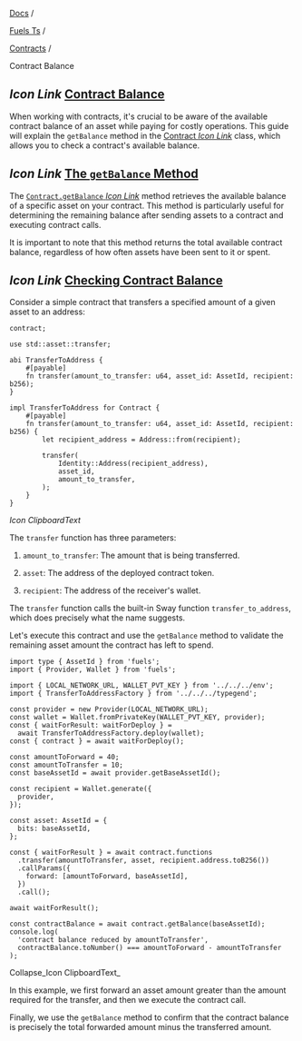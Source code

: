 [Docs](https://docs.fuel.network/) /

[Fuels Ts](https://docs.fuel.network/docs/fuels-ts/) /

[Contracts](https://docs.fuel.network/docs/fuels-ts/contracts/) /

Contract Balance

## _Icon Link_ [Contract Balance](https://docs.fuel.network/docs/fuels-ts/contracts/contract-balance/\#contract-balance)

When working with contracts, it's crucial to be aware of the available contract balance of an asset while paying for costly operations. This guide will explain the `getBalance` method in the [Contract _Icon Link_](https://fuels-ts-docs-api.vercel.app/classes/_fuel_ts_program.Contract.html) class, which allows you to check a contract's available balance.

## _Icon Link_ [The `getBalance` Method](https://docs.fuel.network/docs/fuels-ts/contracts/contract-balance/\#the-getbalance-method)

The [`Contract.getBalance` _Icon Link_](https://fuels-ts-docs-api.vercel.app/classes/_fuel_ts_program.Contract.html#getBalance) method retrieves the available balance of a specific asset on your contract. This method is particularly useful for determining the remaining balance after sending assets to a contract and executing contract calls.

It is important to note that this method returns the total available contract balance, regardless of how often assets have been sent to it or spent.

## _Icon Link_ [Checking Contract Balance](https://docs.fuel.network/docs/fuels-ts/contracts/contract-balance/\#checking-contract-balance)

Consider a simple contract that transfers a specified amount of a given asset to an address:

```fuel_Box fuel_Box-idXKMmm-css
contract;

use std::asset::transfer;

abi TransferToAddress {
    #[payable]
    fn transfer(amount_to_transfer: u64, asset_id: AssetId, recipient: b256);
}

impl TransferToAddress for Contract {
    #[payable]
    fn transfer(amount_to_transfer: u64, asset_id: AssetId, recipient: b256) {
        let recipient_address = Address::from(recipient);

        transfer(
            Identity::Address(recipient_address),
            asset_id,
            amount_to_transfer,
        );
    }
}
```

_Icon ClipboardText_

The `transfer` function has three parameters:

1. `amount_to_transfer`: The amount that is being transferred.

2. `asset`: The address of the deployed contract token.

3. `recipient`: The address of the receiver's wallet.


The `transfer` function calls the built-in Sway function `transfer_to_address`, which does precisely what the name suggests.

Let's execute this contract and use the `getBalance` method to validate the remaining asset amount the contract has left to spend.

```fuel_Box fuel_Box-idXKMmm-css
import type { AssetId } from 'fuels';
import { Provider, Wallet } from 'fuels';

import { LOCAL_NETWORK_URL, WALLET_PVT_KEY } from '../../../env';
import { TransferToAddressFactory } from '../../../typegend';

const provider = new Provider(LOCAL_NETWORK_URL);
const wallet = Wallet.fromPrivateKey(WALLET_PVT_KEY, provider);
const { waitForResult: waitForDeploy } =
  await TransferToAddressFactory.deploy(wallet);
const { contract } = await waitForDeploy();

const amountToForward = 40;
const amountToTransfer = 10;
const baseAssetId = await provider.getBaseAssetId();

const recipient = Wallet.generate({
  provider,
});

const asset: AssetId = {
  bits: baseAssetId,
};

const { waitForResult } = await contract.functions
  .transfer(amountToTransfer, asset, recipient.address.toB256())
  .callParams({
    forward: [amountToForward, baseAssetId],
  })
  .call();

await waitForResult();

const contractBalance = await contract.getBalance(baseAssetId);
console.log(
  'contract balance reduced by amountToTransfer',
  contractBalance.toNumber() === amountToForward - amountToTransfer
);
```

Collapse_Icon ClipboardText_

In this example, we first forward an asset amount greater than the amount required for the transfer, and then we execute the contract call.

Finally, we use the `getBalance` method to confirm that the contract balance is precisely the total forwarded amount minus the transferred amount.